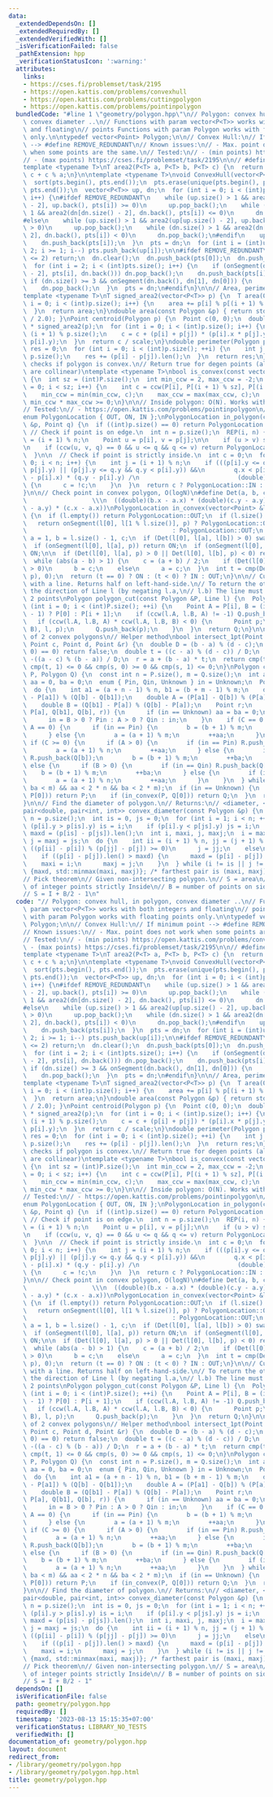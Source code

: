 ```yaml
---
data:
  _extendedDependsOn: []
  _extendedRequiredBy: []
  _extendedVerifiedWith: []
  _isVerificationFailed: false
  _pathExtension: hpp
  _verificationStatusIcon: ':warning:'
  attributes:
    links:
    - https://cses.fi/problemset/task/2195
    - https://open.kattis.com/problems/convexhull
    - https://open.kattis.com/problems/cuttingpolygon
    - https://open.kattis.com/problems/pointinpolygon
  bundledCode: "#line 1 \"geometry/polygon.hpp\"\n// Polygon: convex hull, in polygon,\
    \ convex diameter ..\n// Functions with param vector<P<T>> works with both integers\
    \ and floating\n// points Functions with param Polygon works with floating points\
    \ only.\n\ntypedef vector<Point> Polygon;\n\n// Convex Hull:\n// If minimum point\
    \ --> #define REMOVE_REDUNDANT\n// Known issues:\n// - Max. point does not work\
    \ when some points are the same.\n// Tested:\n// - (min points) https://open.kattis.com/problems/convexhull\n\
    // - (max points) https://cses.fi/problemset/task/2195\n\n// #define REMOVE_REDUNDANT\n\
    template <typename T>\nT area2(P<T> a, P<T> b, P<T> c) {\n  return a % b + b %\
    \ c + c % a;\n}\n\ntemplate <typename T>\nvoid ConvexHull(vector<P<T>> &pts) {\n\
    \  sort(pts.begin(), pts.end());\n  pts.erase(unique(pts.begin(), pts.end()),\
    \ pts.end());\n  vector<P<T>> up, dn;\n  for (int i = 0; i < (int)pts.size();\
    \ i++) {\n#ifdef REMOVE_REDUNDANT\n    while (up.size() > 1 && area2(up[up.size()\
    \ - 2], up.back(), pts[i]) >= 0)\n      up.pop_back();\n    while (dn.size() >\
    \ 1 && area2(dn[dn.size() - 2], dn.back(), pts[i]) <= 0)\n      dn.pop_back();\n\
    #else\n    while (up.size() > 1 && area2(up[up.size() - 2], up.back(), pts[i])\
    \ > 0)\n      up.pop_back();\n    while (dn.size() > 1 && area2(dn[dn.size() -\
    \ 2], dn.back(), pts[i]) < 0)\n      dn.pop_back();\n#endif\n    up.push_back(pts[i]);\n\
    \    dn.push_back(pts[i]);\n  }\n  pts = dn;\n  for (int i = (int)up.size() -\
    \ 2; i >= 1; i--) pts.push_back(up[i]);\n\n#ifdef REMOVE_REDUNDANT\n  if (pts.size()\
    \ <= 2) return;\n  dn.clear();\n  dn.push_back(pts[0]);\n  dn.push_back(pts[1]);\n\
    \  for (int i = 2; i < (int)pts.size(); i++) {\n    if (onSegment(dn[dn.size()\
    \ - 2], pts[i], dn.back())) dn.pop_back();\n    dn.push_back(pts[i]);\n  }\n \
    \ if (dn.size() >= 3 && onSegment(dn.back(), dn[1], dn[0])) {\n    dn[0] = dn.back();\n\
    \    dn.pop_back();\n  }\n  pts = dn;\n#endif\n}\n\n// Area, perimeter, centroid\n\
    template <typename T>\nT signed_area2(vector<P<T>> p) {\n  T area(0);\n  for (int\
    \ i = 0; i < (int)p.size(); i++) {\n    area += p[i] % p[(i + 1) % p.size()];\n\
    \  }\n  return area;\n}\ndouble area(const Polygon &p) { return std::abs(signed_area2(p)\
    \ / 2.0); }\nPoint centroid(Polygon p) {\n  Point c(0, 0);\n  double scale = 3.0\
    \ * signed_area2(p);\n  for (int i = 0; i < (int)p.size(); i++) {\n    int j =\
    \ (i + 1) % p.size();\n    c = c + (p[i] + p[j]) * (p[i].x * p[j].y - p[j].x *\
    \ p[i].y);\n  }\n  return c / scale;\n}\ndouble perimeter(Polygon p) {\n  double\
    \ res = 0;\n  for (int i = 0; i < (int)p.size(); ++i) {\n    int j = (i + 1) %\
    \ p.size();\n    res += (p[i] - p[j]).len();\n  }\n  return res;\n}\n\n// Is convex:\
    \ checks if polygon is convex.\n// Return true for degen points (all vertices\
    \ are collinear)\ntemplate <typename T>\nbool is_convex(const vector<P<T>> &P)\
    \ {\n  int sz = (int)P.size();\n  int min_ccw = 2, max_ccw = -2;\n  for (int i\
    \ = 0; i < sz; i++) {\n    int c = ccw(P[i], P[(i + 1) % sz], P[(i + 2) % sz]);\n\
    \    min_ccw = min(min_ccw, c);\n    max_ccw = max(max_ccw, c);\n  }\n  return\
    \ min_ccw * max_ccw >= 0;\n}\n\n// Inside polygon: O(N). Works with any polygon\n\
    // Tested:\n// - https://open.kattis.com/problems/pointinpolygon\n// - https://open.kattis.com/problems/cuttingpolygon\n\
    enum PolygonLocation { OUT, ON, IN };\nPolygonLocation in_polygon(const Polygon\
    \ &p, Point q) {\n  if ((int)p.size() == 0) return PolygonLocation::OUT;\n\n \
    \ // Check if point is on edge.\n  int n = p.size();\n  REP(i, n) {\n    int j\
    \ = (i + 1) % n;\n    Point u = p[i], v = p[j];\n\n    if (u > v) swap(u, v);\n\
    \n    if (ccw(u, v, q) == 0 && u <= q && q <= v) return PolygonLocation::ON;\n\
    \  }\n\n  // Check if point is strictly inside.\n  int c = 0;\n  for (int i =\
    \ 0; i < n; i++) {\n    int j = (i + 1) % n;\n    if (((p[i].y <= q.y && q.y <\
    \ p[j].y) || (p[j].y <= q.y && q.y < p[i].y)) &&\n        q.x < p[i].x + (p[j].x\
    \ - p[i].x) * (q.y - p[i].y) /\n                           (double)(p[j].y - p[i].y))\
    \ {\n      c = !c;\n    }\n  }\n  return c ? PolygonLocation::IN : PolygonLocation::OUT;\n\
    }\n\n// Check point in convex polygon, O(logN)\n#define Det(a, b, c)         \
    \                  \\\n  ((double)(b.x - a.x) * (double)(c.y - a.y) - \\\n   (double)(b.y\
    \ - a.y) * (c.x - a.x))\nPolygonLocation in_convex(vector<Point> &l, Point p)\
    \ {\n  if (l.empty()) return PolygonLocation::OUT;\n  if (l.size() <= 2) {\n \
    \   return onSegment(l[0], l[1 % l.size()], p) ? PolygonLocation::ON\n       \
    \                                        : PolygonLocation::OUT;\n  }\n\n  int\
    \ a = 1, b = l.size() - 1, c;\n  if (Det(l[0], l[a], l[b]) > 0) swap(a, b);\n\n\
    \  if (onSegment(l[0], l[a], p)) return ON;\n  if (onSegment(l[0], l[b], p)) return\
    \ ON;\n\n  if (Det(l[0], l[a], p) > 0 || Det(l[0], l[b], p) < 0) return OUT;\n\
    \  while (abs(a - b) > 1) {\n    c = (a + b) / 2;\n    if (Det(l[0], l[c], p)\
    \ > 0)\n      b = c;\n    else\n      a = c;\n  }\n  int t = cmp(Det(l[a], l[b],\
    \ p), 0);\n  return (t == 0) ? ON : (t < 0) ? IN : OUT;\n}\n\n// Cut a polygon\
    \ with a line. Returns half on left-hand-side.\n// To return the other half, reverse\
    \ the direction of Line l (by negating l.a,\n// l.b) The line must be formed using\
    \ 2 points\nPolygon polygon_cut(const Polygon &P, Line l) {\n  Polygon Q;\n  for\
    \ (int i = 0; i < (int)P.size(); ++i) {\n    Point A = P[i], B = (i == ((int)P.size())\
    \ - 1) ? P[0] : P[i + 1];\n    if (ccw(l.A, l.B, A) != -1) Q.push_back(A);\n \
    \   if (ccw(l.A, l.B, A) * ccw(l.A, l.B, B) < 0) {\n      Point p;\n      areIntersect(Line(A,\
    \ B), l, p);\n      Q.push_back(p);\n    }\n  }\n  return Q;\n}\n\n// Find intersection\
    \ of 2 convex polygons\n// Helper method\nbool intersect_1pt(Point a, Point b,\
    \ Point c, Point d, Point &r) {\n  double D = (b - a) % (d - c);\n  if (cmp(D,\
    \ 0) == 0) return false;\n  double t = ((c - a) % (d - c)) / D;\n  double s =\
    \ -((a - c) % (b - a)) / D;\n  r = a + (b - a) * t;\n  return cmp(t, 0) >= 0 &&\
    \ cmp(t, 1) <= 0 && cmp(s, 0) >= 0 && cmp(s, 1) <= 0;\n}\nPolygon convex_intersect(Polygon\
    \ P, Polygon Q) {\n  const int n = P.size(), m = Q.size();\n  int a = 0, b = 0,\
    \ aa = 0, ba = 0;\n  enum { Pin, Qin, Unknown } in = Unknown;\n  Polygon R;\n\
    \  do {\n    int a1 = (a + n - 1) % n, b1 = (b + m - 1) % m;\n    double C = (P[a]\
    \ - P[a1]) % (Q[b] - Q[b1]);\n    double A = (P[a1] - Q[b]) % (P[a] - Q[b]);\n\
    \    double B = (Q[b1] - P[a]) % (Q[b] - P[a]);\n    Point r;\n    if (intersect_1pt(P[a1],\
    \ P[a], Q[b1], Q[b], r)) {\n      if (in == Unknown) aa = ba = 0;\n      R.push_back(r);\n\
    \      in = B > 0 ? Pin : A > 0 ? Qin : in;\n    }\n    if (C == 0 && B == 0 &&\
    \ A == 0) {\n      if (in == Pin) {\n        b = (b + 1) % m;\n        ++ba;\n\
    \      } else {\n        a = (a + 1) % m;\n        ++aa;\n      }\n    } else\
    \ if (C >= 0) {\n      if (A > 0) {\n        if (in == Pin) R.push_back(P[a]);\n\
    \        a = (a + 1) % n;\n        ++aa;\n      } else {\n        if (in == Qin)\
    \ R.push_back(Q[b]);\n        b = (b + 1) % m;\n        ++ba;\n      }\n    }\
    \ else {\n      if (B > 0) {\n        if (in == Qin) R.push_back(Q[b]);\n    \
    \    b = (b + 1) % m;\n        ++ba;\n      } else {\n        if (in == Pin) R.push_back(P[a]);\n\
    \        a = (a + 1) % n;\n        ++aa;\n      }\n    }\n  } while ((aa < n ||\
    \ ba < m) && aa < 2 * n && ba < 2 * m);\n  if (in == Unknown) {\n    if (in_convex(Q,\
    \ P[0])) return P;\n    if (in_convex(P, Q[0])) return Q;\n  }\n  return R;\n\
    }\n\n// Find the diameter of polygon.\n// Returns:\n// <diameter, <ids of 2 points>>\n\
    pair<double, pair<int, int>> convex_diameter(const Polygon &p) {\n  const int\
    \ n = p.size();\n  int is = 0, js = 0;\n  for (int i = 1; i < n; ++i) {\n    if\
    \ (p[i].y > p[is].y) is = i;\n    if (p[i].y < p[js].y) js = i;\n  }\n  double\
    \ maxd = (p[is] - p[js]).len();\n  int i, maxi, j, maxj;\n  i = maxi = is;\n \
    \ j = maxj = js;\n  do {\n    int ii = (i + 1) % n, jj = (j + 1) % n;\n    if\
    \ ((p[ii] - p[i]) % (p[jj] - p[j]) >= 0)\n      j = jj;\n    else\n      i = ii;\n\
    \    if ((p[i] - p[j]).len() > maxd) {\n      maxd = (p[i] - p[j]).len();\n  \
    \    maxi = i;\n      maxj = j;\n    }\n  } while (i != is || j != js);\n  return\
    \ {maxd, std::minmax(maxi, maxj)}; /* farthest pair is (maxi, maxj). */\n}\n\n\
    // Pick theorem\n// Given non-intersecting polygon.\n// S = area\n// I = number\
    \ of integer points strictly Inside\n// B = number of points on sides of polygon\n\
    // S = I + B/2 - 1\n"
  code: "// Polygon: convex hull, in polygon, convex diameter ..\n// Functions with\
    \ param vector<P<T>> works with both integers and floating\n// points Functions\
    \ with param Polygon works with floating points only.\n\ntypedef vector<Point>\
    \ Polygon;\n\n// Convex Hull:\n// If minimum point --> #define REMOVE_REDUNDANT\n\
    // Known issues:\n// - Max. point does not work when some points are the same.\n\
    // Tested:\n// - (min points) https://open.kattis.com/problems/convexhull\n//\
    \ - (max points) https://cses.fi/problemset/task/2195\n\n// #define REMOVE_REDUNDANT\n\
    template <typename T>\nT area2(P<T> a, P<T> b, P<T> c) {\n  return a % b + b %\
    \ c + c % a;\n}\n\ntemplate <typename T>\nvoid ConvexHull(vector<P<T>> &pts) {\n\
    \  sort(pts.begin(), pts.end());\n  pts.erase(unique(pts.begin(), pts.end()),\
    \ pts.end());\n  vector<P<T>> up, dn;\n  for (int i = 0; i < (int)pts.size();\
    \ i++) {\n#ifdef REMOVE_REDUNDANT\n    while (up.size() > 1 && area2(up[up.size()\
    \ - 2], up.back(), pts[i]) >= 0)\n      up.pop_back();\n    while (dn.size() >\
    \ 1 && area2(dn[dn.size() - 2], dn.back(), pts[i]) <= 0)\n      dn.pop_back();\n\
    #else\n    while (up.size() > 1 && area2(up[up.size() - 2], up.back(), pts[i])\
    \ > 0)\n      up.pop_back();\n    while (dn.size() > 1 && area2(dn[dn.size() -\
    \ 2], dn.back(), pts[i]) < 0)\n      dn.pop_back();\n#endif\n    up.push_back(pts[i]);\n\
    \    dn.push_back(pts[i]);\n  }\n  pts = dn;\n  for (int i = (int)up.size() -\
    \ 2; i >= 1; i--) pts.push_back(up[i]);\n\n#ifdef REMOVE_REDUNDANT\n  if (pts.size()\
    \ <= 2) return;\n  dn.clear();\n  dn.push_back(pts[0]);\n  dn.push_back(pts[1]);\n\
    \  for (int i = 2; i < (int)pts.size(); i++) {\n    if (onSegment(dn[dn.size()\
    \ - 2], pts[i], dn.back())) dn.pop_back();\n    dn.push_back(pts[i]);\n  }\n \
    \ if (dn.size() >= 3 && onSegment(dn.back(), dn[1], dn[0])) {\n    dn[0] = dn.back();\n\
    \    dn.pop_back();\n  }\n  pts = dn;\n#endif\n}\n\n// Area, perimeter, centroid\n\
    template <typename T>\nT signed_area2(vector<P<T>> p) {\n  T area(0);\n  for (int\
    \ i = 0; i < (int)p.size(); i++) {\n    area += p[i] % p[(i + 1) % p.size()];\n\
    \  }\n  return area;\n}\ndouble area(const Polygon &p) { return std::abs(signed_area2(p)\
    \ / 2.0); }\nPoint centroid(Polygon p) {\n  Point c(0, 0);\n  double scale = 3.0\
    \ * signed_area2(p);\n  for (int i = 0; i < (int)p.size(); i++) {\n    int j =\
    \ (i + 1) % p.size();\n    c = c + (p[i] + p[j]) * (p[i].x * p[j].y - p[j].x *\
    \ p[i].y);\n  }\n  return c / scale;\n}\ndouble perimeter(Polygon p) {\n  double\
    \ res = 0;\n  for (int i = 0; i < (int)p.size(); ++i) {\n    int j = (i + 1) %\
    \ p.size();\n    res += (p[i] - p[j]).len();\n  }\n  return res;\n}\n\n// Is convex:\
    \ checks if polygon is convex.\n// Return true for degen points (all vertices\
    \ are collinear)\ntemplate <typename T>\nbool is_convex(const vector<P<T>> &P)\
    \ {\n  int sz = (int)P.size();\n  int min_ccw = 2, max_ccw = -2;\n  for (int i\
    \ = 0; i < sz; i++) {\n    int c = ccw(P[i], P[(i + 1) % sz], P[(i + 2) % sz]);\n\
    \    min_ccw = min(min_ccw, c);\n    max_ccw = max(max_ccw, c);\n  }\n  return\
    \ min_ccw * max_ccw >= 0;\n}\n\n// Inside polygon: O(N). Works with any polygon\n\
    // Tested:\n// - https://open.kattis.com/problems/pointinpolygon\n// - https://open.kattis.com/problems/cuttingpolygon\n\
    enum PolygonLocation { OUT, ON, IN };\nPolygonLocation in_polygon(const Polygon\
    \ &p, Point q) {\n  if ((int)p.size() == 0) return PolygonLocation::OUT;\n\n \
    \ // Check if point is on edge.\n  int n = p.size();\n  REP(i, n) {\n    int j\
    \ = (i + 1) % n;\n    Point u = p[i], v = p[j];\n\n    if (u > v) swap(u, v);\n\
    \n    if (ccw(u, v, q) == 0 && u <= q && q <= v) return PolygonLocation::ON;\n\
    \  }\n\n  // Check if point is strictly inside.\n  int c = 0;\n  for (int i =\
    \ 0; i < n; i++) {\n    int j = (i + 1) % n;\n    if (((p[i].y <= q.y && q.y <\
    \ p[j].y) || (p[j].y <= q.y && q.y < p[i].y)) &&\n        q.x < p[i].x + (p[j].x\
    \ - p[i].x) * (q.y - p[i].y) /\n                           (double)(p[j].y - p[i].y))\
    \ {\n      c = !c;\n    }\n  }\n  return c ? PolygonLocation::IN : PolygonLocation::OUT;\n\
    }\n\n// Check point in convex polygon, O(logN)\n#define Det(a, b, c)         \
    \                  \\\n  ((double)(b.x - a.x) * (double)(c.y - a.y) - \\\n   (double)(b.y\
    \ - a.y) * (c.x - a.x))\nPolygonLocation in_convex(vector<Point> &l, Point p)\
    \ {\n  if (l.empty()) return PolygonLocation::OUT;\n  if (l.size() <= 2) {\n \
    \   return onSegment(l[0], l[1 % l.size()], p) ? PolygonLocation::ON\n       \
    \                                        : PolygonLocation::OUT;\n  }\n\n  int\
    \ a = 1, b = l.size() - 1, c;\n  if (Det(l[0], l[a], l[b]) > 0) swap(a, b);\n\n\
    \  if (onSegment(l[0], l[a], p)) return ON;\n  if (onSegment(l[0], l[b], p)) return\
    \ ON;\n\n  if (Det(l[0], l[a], p) > 0 || Det(l[0], l[b], p) < 0) return OUT;\n\
    \  while (abs(a - b) > 1) {\n    c = (a + b) / 2;\n    if (Det(l[0], l[c], p)\
    \ > 0)\n      b = c;\n    else\n      a = c;\n  }\n  int t = cmp(Det(l[a], l[b],\
    \ p), 0);\n  return (t == 0) ? ON : (t < 0) ? IN : OUT;\n}\n\n// Cut a polygon\
    \ with a line. Returns half on left-hand-side.\n// To return the other half, reverse\
    \ the direction of Line l (by negating l.a,\n// l.b) The line must be formed using\
    \ 2 points\nPolygon polygon_cut(const Polygon &P, Line l) {\n  Polygon Q;\n  for\
    \ (int i = 0; i < (int)P.size(); ++i) {\n    Point A = P[i], B = (i == ((int)P.size())\
    \ - 1) ? P[0] : P[i + 1];\n    if (ccw(l.A, l.B, A) != -1) Q.push_back(A);\n \
    \   if (ccw(l.A, l.B, A) * ccw(l.A, l.B, B) < 0) {\n      Point p;\n      areIntersect(Line(A,\
    \ B), l, p);\n      Q.push_back(p);\n    }\n  }\n  return Q;\n}\n\n// Find intersection\
    \ of 2 convex polygons\n// Helper method\nbool intersect_1pt(Point a, Point b,\
    \ Point c, Point d, Point &r) {\n  double D = (b - a) % (d - c);\n  if (cmp(D,\
    \ 0) == 0) return false;\n  double t = ((c - a) % (d - c)) / D;\n  double s =\
    \ -((a - c) % (b - a)) / D;\n  r = a + (b - a) * t;\n  return cmp(t, 0) >= 0 &&\
    \ cmp(t, 1) <= 0 && cmp(s, 0) >= 0 && cmp(s, 1) <= 0;\n}\nPolygon convex_intersect(Polygon\
    \ P, Polygon Q) {\n  const int n = P.size(), m = Q.size();\n  int a = 0, b = 0,\
    \ aa = 0, ba = 0;\n  enum { Pin, Qin, Unknown } in = Unknown;\n  Polygon R;\n\
    \  do {\n    int a1 = (a + n - 1) % n, b1 = (b + m - 1) % m;\n    double C = (P[a]\
    \ - P[a1]) % (Q[b] - Q[b1]);\n    double A = (P[a1] - Q[b]) % (P[a] - Q[b]);\n\
    \    double B = (Q[b1] - P[a]) % (Q[b] - P[a]);\n    Point r;\n    if (intersect_1pt(P[a1],\
    \ P[a], Q[b1], Q[b], r)) {\n      if (in == Unknown) aa = ba = 0;\n      R.push_back(r);\n\
    \      in = B > 0 ? Pin : A > 0 ? Qin : in;\n    }\n    if (C == 0 && B == 0 &&\
    \ A == 0) {\n      if (in == Pin) {\n        b = (b + 1) % m;\n        ++ba;\n\
    \      } else {\n        a = (a + 1) % m;\n        ++aa;\n      }\n    } else\
    \ if (C >= 0) {\n      if (A > 0) {\n        if (in == Pin) R.push_back(P[a]);\n\
    \        a = (a + 1) % n;\n        ++aa;\n      } else {\n        if (in == Qin)\
    \ R.push_back(Q[b]);\n        b = (b + 1) % m;\n        ++ba;\n      }\n    }\
    \ else {\n      if (B > 0) {\n        if (in == Qin) R.push_back(Q[b]);\n    \
    \    b = (b + 1) % m;\n        ++ba;\n      } else {\n        if (in == Pin) R.push_back(P[a]);\n\
    \        a = (a + 1) % n;\n        ++aa;\n      }\n    }\n  } while ((aa < n ||\
    \ ba < m) && aa < 2 * n && ba < 2 * m);\n  if (in == Unknown) {\n    if (in_convex(Q,\
    \ P[0])) return P;\n    if (in_convex(P, Q[0])) return Q;\n  }\n  return R;\n\
    }\n\n// Find the diameter of polygon.\n// Returns:\n// <diameter, <ids of 2 points>>\n\
    pair<double, pair<int, int>> convex_diameter(const Polygon &p) {\n  const int\
    \ n = p.size();\n  int is = 0, js = 0;\n  for (int i = 1; i < n; ++i) {\n    if\
    \ (p[i].y > p[is].y) is = i;\n    if (p[i].y < p[js].y) js = i;\n  }\n  double\
    \ maxd = (p[is] - p[js]).len();\n  int i, maxi, j, maxj;\n  i = maxi = is;\n \
    \ j = maxj = js;\n  do {\n    int ii = (i + 1) % n, jj = (j + 1) % n;\n    if\
    \ ((p[ii] - p[i]) % (p[jj] - p[j]) >= 0)\n      j = jj;\n    else\n      i = ii;\n\
    \    if ((p[i] - p[j]).len() > maxd) {\n      maxd = (p[i] - p[j]).len();\n  \
    \    maxi = i;\n      maxj = j;\n    }\n  } while (i != is || j != js);\n  return\
    \ {maxd, std::minmax(maxi, maxj)}; /* farthest pair is (maxi, maxj). */\n}\n\n\
    // Pick theorem\n// Given non-intersecting polygon.\n// S = area\n// I = number\
    \ of integer points strictly Inside\n// B = number of points on sides of polygon\n\
    // S = I + B/2 - 1"
  dependsOn: []
  isVerificationFile: false
  path: geometry/polygon.hpp
  requiredBy: []
  timestamp: '2023-08-13 15:15:35+07:00'
  verificationStatus: LIBRARY_NO_TESTS
  verifiedWith: []
documentation_of: geometry/polygon.hpp
layout: document
redirect_from:
- /library/geometry/polygon.hpp
- /library/geometry/polygon.hpp.html
title: geometry/polygon.hpp
---
```

